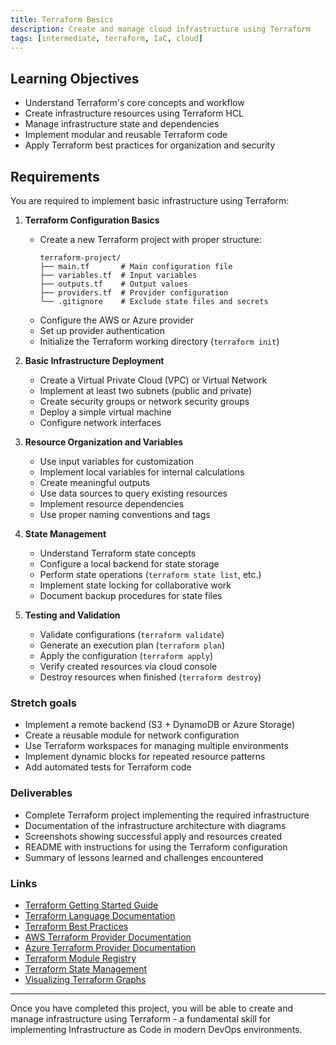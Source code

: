 ```yaml
---
title: Terraform Basics
description: Create and manage cloud infrastructure using Terraform
tags: [intermediate, terraform, IaC, cloud]
---
```


## Learning Objectives
- Understand Terraform's core concepts and workflow
- Create infrastructure resources using Terraform HCL
- Manage infrastructure state and dependencies
- Implement modular and reusable Terraform code
- Apply Terraform best practices for organization and security

## Requirements

You are required to implement basic infrastructure using Terraform:

1. **Terraform Configuration Basics**
   - Create a new Terraform project with proper structure:
     ```
     terraform-project/
     ├── main.tf       # Main configuration file
     ├── variables.tf  # Input variables
     ├── outputs.tf    # Output values
     ├── providers.tf  # Provider configuration
     └── .gitignore    # Exclude state files and secrets
     ```
   - Configure the AWS or Azure provider
   - Set up provider authentication
   - Initialize the Terraform working directory (`terraform init`)

2. **Basic Infrastructure Deployment**
   - Create a Virtual Private Cloud (VPC) or Virtual Network
   - Implement at least two subnets (public and private)
   - Create security groups or network security groups
   - Deploy a simple virtual machine
   - Configure network interfaces

3. **Resource Organization and Variables**
   - Use input variables for customization
   - Implement local variables for internal calculations
   - Create meaningful outputs
   - Use data sources to query existing resources
   - Implement resource dependencies
   - Use proper naming conventions and tags

4. **State Management**
   - Understand Terraform state concepts
   - Configure a local backend for state storage
   - Perform state operations (`terraform state list`, etc.)
   - Implement state locking for collaborative work
   - Document backup procedures for state files

5. **Testing and Validation**
   - Validate configurations (`terraform validate`)
   - Generate an execution plan (`terraform plan`)
   - Apply the configuration (`terraform apply`)
   - Verify created resources via cloud console
   - Destroy resources when finished (`terraform destroy`)

### **Stretch goals**
- Implement a remote backend (S3 + DynamoDB or Azure Storage)
- Create a reusable module for network configuration
- Use Terraform workspaces for managing multiple environments
- Implement dynamic blocks for repeated resource patterns
- Add automated tests for Terraform code

### Deliverables
- Complete Terraform project implementing the required infrastructure
- Documentation of the infrastructure architecture with diagrams
- Screenshots showing successful apply and resources created
- README with instructions for using the Terraform configuration
- Summary of lessons learned and challenges encountered

### Links
- [Terraform Getting Started Guide](https://learn.hashicorp.com/collections/terraform/aws-get-started)
- [Terraform Language Documentation](https://www.terraform.io/docs/language/index.html)
- [Terraform Best Practices](https://www.terraform-best-practices.com/)
- [AWS Terraform Provider Documentation](https://registry.terraform.io/providers/hashicorp/aws/latest/docs)
- [Azure Terraform Provider Documentation](https://registry.terraform.io/providers/hashicorp/azurerm/latest/docs)
- [Terraform Module Registry](https://registry.terraform.io/browse/modules)
- [Terraform State Management](https://www.terraform.io/docs/language/state/index.html)
- [Visualizing Terraform Graphs](https://learn.hashicorp.com/tutorials/terraform/resource-graph)

---

Once you have completed this project, you will be able to create and manage infrastructure using Terraform - a fundamental skill for implementing Infrastructure as Code in modern DevOps environments.
